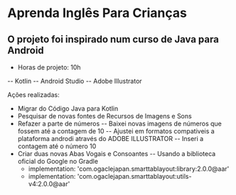 # Aprenda Inglês Para Crianças

## O projeto foi inspirado num curso de Java para Android

- Horas de projeto: 10h
 
 -- Kotlin
 -- Android Studio
 -- Adobe Illustrator

Ações realizadas: 
  - Migrar do Código Java para Kotlin
  - Pesquisar de novas fontes de Recursos de Imagens e Sons
  - Refazer a parte de números
      -- Baixei novas imagens de números que fossem até a contagem de 10
      -- Ajustei em formatos compativeis a plataforma androdi através do ADOBE ILLUSTRATOR
      -- Inseri a contagem até o número 10
  - Criar duas novas Abas Vogais e Consoantes
      -- Usando a biblioteca oficial do Google no Gradle
       <ul>
           <li> implementation: 'com.ogaclejapan.smarttablayout:library:2.0.0@aar' </li>
           <li> implementation: 'com.ogaclejapan.smarttablayout:utils-v4:2.0.0@aar' </li>
       </ul>
        

